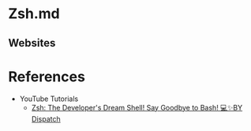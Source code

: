 # Zsh.md

## Websites

# References

* YouTube Tutorials
  * [Zsh: The Developer's Dream Shell! Say Goodbye to Bash! 💻✨BY Dispatch](https://www.youtube.com/watch?v=5F4T_iTeN08)

